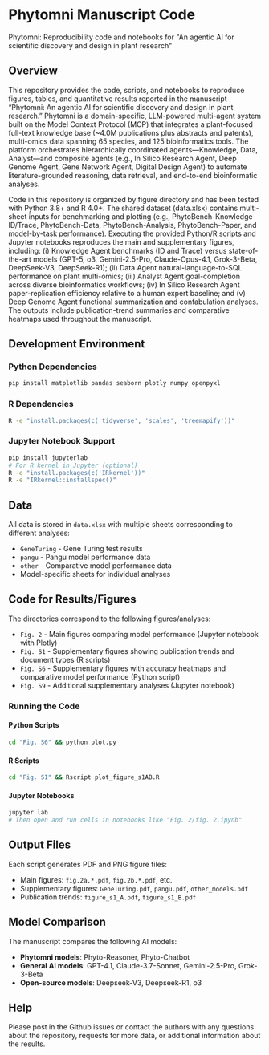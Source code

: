 # Phytomni Manuscript Code

Phytomni: Reproducibility code and notebooks for "An agentic AI for scientific discovery and design in plant research"

## Overview

This repository provides the code, scripts, and notebooks to reproduce figures, tables, and quantitative results reported in the manuscript “Phytomni: An agentic AI for scientific discovery and design in plant research.” Phytomni is a domain-specific, LLM-powered multi-agent system built on the Model Context Protocol (MCP) that integrates a plant-focused full-text knowledge base (~4.0M publications plus abstracts and patents), multi-omics data spanning 65 species, and 125 bioinformatics tools. The platform orchestrates hierarchically coordinated agents—Knowledge, Data, Analyst—and composite agents (e.g., In Silico Research Agent, Deep Genome Agent, Gene Network Agent, Digital Design Agent) to automate literature-grounded reasoning, data retrieval, and end-to-end bioinformatic analyses.

Code in this repository is organized by figure directory and has been tested with Python 3.8+ and R 4.0+. The shared dataset (data.xlsx) contains multi-sheet inputs for benchmarking and plotting (e.g., PhytoBench-Knowledge-ID/Trace, PhytoBench-Data, PhytoBench-Analysis, PhytoBench-Paper, and model-by-task performance). Executing the provided Python/R scripts and Jupyter notebooks reproduces the main and supplementary figures, including: (i) Knowledge Agent benchmarks (ID and Trace) versus state-of-the-art models (GPT-5, o3, Gemini-2.5-Pro, Claude-Opus-4.1, Grok-3-Beta, DeepSeek-V3, DeepSeek-R1); (ii) Data Agent natural-language-to-SQL performance on plant multi-omics; (iii) Analyst Agent goal-completion across diverse bioinformatics workflows; (iv) In Silico Research Agent paper-replication efficiency relative to a human expert baseline; and (v) Deep Genome Agent functional summarization and confabulation analyses. The outputs include publication-trend summaries and comparative heatmaps used throughout the manuscript.

## Development Environment

### Python Dependencies
```bash
pip install matplotlib pandas seaborn plotly numpy openpyxl
```

### R Dependencies
```bash
R -e "install.packages(c('tidyverse', 'scales', 'treemapify'))"
```

### Jupyter Notebook Support
```bash
pip install jupyterlab
# For R kernel in Jupyter (optional)
R -e "install.packages(c('IRkernel'))"
R -e "IRkernel::installspec()"
```

## Data

All data is stored in `data.xlsx` with multiple sheets corresponding to different analyses:
- `GeneTuring` - Gene Turing test results
- `pangu` - Pangu model performance data  
- `other` - Comparative model performance data
- Model-specific sheets for individual analyses

## Code for Results/Figures

The directories correspond to the following figures/analyses:
- `Fig. 2` - Main figures comparing model performance (Jupyter notebook with Plotly)
- `Fig. S1` - Supplementary figures showing publication trends and document types (R scripts)
- `Fig. S6` - Supplementary figures with accuracy heatmaps and comparative model performance (Python script)
- `Fig. S9` - Additional supplementary analyses (Jupyter notebook)

### Running the Code

#### Python Scripts
```bash
cd "Fig. S6" && python plot.py
```

#### R Scripts  
```bash
cd "Fig. S1" && Rscript plot_figure_s1AB.R
```

#### Jupyter Notebooks
```bash
jupyter lab
# Then open and run cells in notebooks like "Fig. 2/fig. 2.ipynb"
```

## Output Files

Each script generates PDF and PNG figure files:
- Main figures: `fig.2a.*.pdf`, `fig.2b.*.pdf`, etc.
- Supplementary figures: `GeneTuring.pdf`, `pangu.pdf`, `other_models.pdf`
- Publication trends: `figure_s1_A.pdf`, `figure_s1_B.pdf`

## Model Comparison

The manuscript compares the following AI models:
- **Phytomni models**: Phyto-Reasoner, Phyto-Chatbot
- **General AI models**: GPT-4.1, Claude-3.7-Sonnet, Gemini-2.5-Pro, Grok-3-Beta
- **Open-source models**: Deepseek-V3, Deepseek-R1, o3

## Help

Please post in the Github issues or contact the authors with any questions about the repository, requests for more data, or additional information about the results.